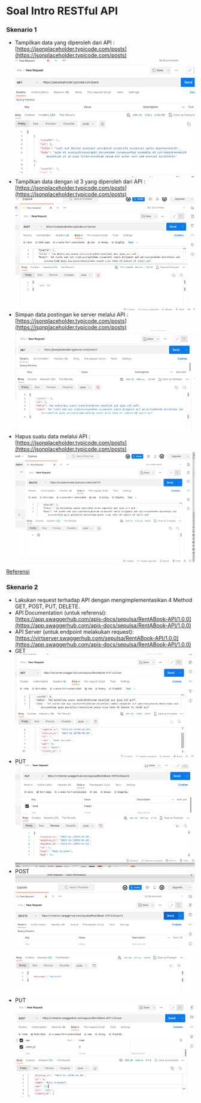 # Soal Intro RESTful API
### Skenario 1

- Tampilkan data yang diperoleh dari API : [https://jsonplaceholder.typicode.com/posts](https://jsonplaceholder.typicode.com/posts)
 <br>![Alt Text](assets/2023-03-28_20-06.png)<br>
- Tampilkan data dengan id 3 yang diperoleh dari API : [https://jsonplaceholder.typicode.com/posts](https://jsonplaceholder.typicode.com/posts)
 <br>![Alt Text](assets/2023-03-28_20-07.png)<br>
- Simpan data postingan ke server melalui API : [https://jsonplaceholder.typicode.com/posts](https://jsonplaceholder.typicode.com/posts)
 <br>![Alt Text](assets/2023-03-28_20-06_1.png)<br>
- Hapus suatu data melalui API : [https://jsonplaceholder.typicode.com/posts](https://jsonplaceholder.typicode.com/posts)
 <br>![Alt Text](assets/2023-03-28_20-08.png)<br>

[Referensi](https://jsonplaceholder.typicode.com/guide/)

### Skenario 2

- Lakukan request terhadap API dengan mengimplementasikan 4 Method GET, POST, PUT, DELETE.
- API Documentation (untuk referensi): [https://app.swaggerhub.com/apis-docs/sepulsa/RentABook-API/1.0.0](https://app.swaggerhub.com/apis-docs/sepulsa/RentABook-API/1.0.0)
- API Server (untuk endpoint melakukan request): [https://virtserver.swaggerhub.com/sepulsa/RentABook-API/1.0.0](https://app.swaggerhub.com/apis-docs/sepulsa/RentABook-API/1.0.0)
- GET
   <br>![Alt Text](assets/2023-03-28_20-17.png)<br>
- PUT
  <br>![Alt Text](assets/2023-03-28_20-18.png)<br>
- POST
  <br>![Alt Text](assets/2023-03-28_20-20_1.png)<br>
- PUT
  <br>![Alt Text](assets/2023-03-28_20-20.png)<br>
